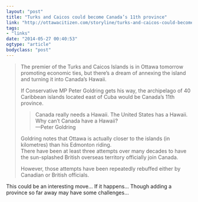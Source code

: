 ```yaml
---
layout: "post"
title: "Turks and Caicos could become Canada’s 11th province"
link: "http://ottawacitizen.com/storyline/turks-and-caicos-could-become-canadas-11th-province#smartphone"
tags: 
- "links"
date: "2014-05-27 00:40:53"
ogtype: "article"
bodyclass: "post"
---
```


> The premier of the Turks and Caicos Islands is in Ottawa tomorrow promoting economic ties, but there’s a dream of annexing the island and turning it into Canada’s Hawaii.
> 
> If Conservative MP Peter Goldring gets his way, the archipelago of 40 Caribbean islands located east of Cuba would be Canada’s 11th province.
> 
> > Canada really needs a Hawaii. The United States has a Hawaii. Why can’t Canada have a Hawaii?  
> >  —Peter Goldring
> 
> Goldring notes that Ottawa is actually closer to the islands (in kilometres) than his Edmonton riding.  
>  There have been at least three attempts over many decades to have the sun-splashed British overseas territory officially join Canada.
> 
> However, those attempts have been repeatedly rebuffed either by Canadian or British officials.

This could be an interesting move… If it happens… Though adding a province so far away may have some challenges…